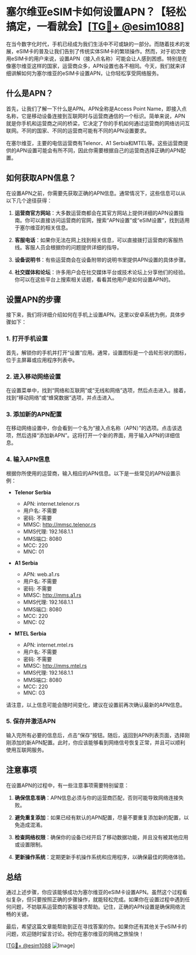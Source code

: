 # 塞尔维亚eSIM卡如何设置APN？【轻松搞定，一看就会】[[TG💪+ @esim1088](https://t.me/s/esim1088)]

在当今数字化时代，手机已经成为我们生活中不可或缺的一部分。而随着技术的发展，eSIM卡的普及让我们告别了传统实体SIM卡的繁琐操作。然而，对于初次使用eSIM卡的用户来说，设置APN（接入点名称）可能会让人感到困惑。特别是在像塞尔维亚这样的国家，运营商众多，APN设置也各不相同。今天，我们就来详细讲解如何为塞尔维亚的eSIM卡设置APN，让你轻松享受网络服务。

## 什么是APN？

首先，让我们了解一下什么是APN。APN全称是Access Point Name，即接入点名称，它是移动设备连接到互联网时与运营商通信的一个标识。简单来说，APN就是你手机和运营商之间的桥梁，它决定了你的手机如何通过运营商的网络访问互联网。不同的国家、不同的运营商可能有不同的APN设置要求。

在塞尔维亚，主要的电信运营商有Telenor、A1 Serbia和MTEL等。这些运营商提供的APN设置可能会有所不同，因此你需要根据自己的运营商选择正确的APN配置。

## 如何获取APN信息？

在设置APN之前，你需要先获取正确的APN信息。通常情况下，这些信息可以从以下几个途径获得：

1. **运营商官方网站**：大多数运营商都会在其官方网站上提供详细的APN设置指南。你可以直接访问运营商的官网，搜索“APN设置”或“eSIM设置”，找到适用于塞尔维亚的相关信息。

2. **客服电话**：如果你无法在网上找到相关信息，可以直接拨打运营商的客服热线。客服人员会根据你的问题提供详细的指导。

3. **设备说明书**：有些运营商会在设备附带的说明书里提供APN设置的具体步骤。

4. **社交媒体和论坛**：许多用户会在社交媒体平台或技术论坛上分享他们的经验。你可以在这些平台上搜索相关话题，看看其他用户是如何设置APN的。

## 设置APN的步骤

接下来，我们将详细介绍如何在手机上设置APN。这里以安卓系统为例，具体步骤如下：

### 1. 打开手机设置

首先，解锁你的手机并打开“设置”应用。通常，设置图标是一个齿轮形状的图标，位于主屏幕或应用程序列表中。

### 2. 进入移动网络设置

在设置菜单中，找到“网络和互联网”或“无线和网络”选项，然后点击进入。接着，找到“移动网络”或“蜂窝数据”选项，并点击进入。

### 3. 添加新的APN配置

在移动网络设置中，你会看到一个名为“接入点名称（APN）”的选项。点击该选项，然后选择“添加新APN”。这将打开一个新的界面，用于输入APN的详细信息。

### 4. 输入APN信息

根据你所使用的运营商，输入相应的APN信息。以下是一些常见的APN设置示例：

- **Telenor Serbia**
  - APN: internet.telenor.rs
  - 用户名: 不需要
  - 密码: 不需要
  - MMSC: http://mmsc.telenor.rs
  - MMS代理: 192.168.1.1
  - MMS端口: 8080
  - MCC: 220
  - MNC: 01

- **A1 Serbia**
  - APN: web.a1.rs
  - 用户名: 不需要
  - 密码: 不需要
  - MMSC: http://mms.a1.rs
  - MMS代理: 192.168.1.1
  - MMS端口: 8080
  - MCC: 220
  - MNC: 02

- **MTEL Serbia**
  - APN: internet.mtel.rs
  - 用户名: 不需要
  - 密码: 不需要
  - MMSC: http://mms.mtel.rs
  - MMS代理: 192.168.1.1
  - MMS端口: 8080
  - MCC: 220
  - MNC: 03

请注意，以上信息可能会随时间变化，建议在设置前再次确认最新的APN信息。

### 5. 保存并激活APN

输入完所有必要的信息后，点击“保存”按钮。随后，返回到APN列表页面，选择刚刚添加的新APN配置。此时，你应该能够看到网络信号恢复正常，并且可以顺利使用互联网服务。

## 注意事项

在设置APN的过程中，有一些注意事项需要特别留意：

1. **确保信息准确**：APN信息必须与你的运营商匹配，否则可能导致网络连接失败。
   
2. **避免重复添加**：如果已经有默认的APN配置，尽量不要重复添加新的配置，以免造成混淆。

3. **检查网络权限**：确保你的设备已经开启了移动数据功能，并且没有被其他应用或设置限制。

4. **更新操作系统**：定期更新手机操作系统和应用程序，以确保最佳的网络体验。

## 总结

通过上述步骤，你应该能够成功为塞尔维亚的eSIM卡设置APN。虽然这个过程看似复杂，但只要按照正确的步骤操作，就能轻松完成。如果你在设置过程中遇到任何问题，不妨联系运营商的客服寻求帮助。记住，正确的APN设置是确保网络流畅的关键。

最后，希望这篇文章能帮助到正在寻找答案的你。如果你还有其他关于eSIM卡的问题，欢迎随时留言讨论。祝你在塞尔维亚的网络之旅愉快！

[[TG💪+ @esim1088](https://t.me/s/esim1088) ![Image](https://i.postimg.cc/4NQfJmqS/Snipaste-2025-05-13-00-14-12.png)]
